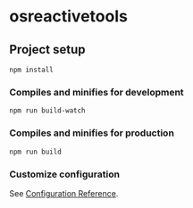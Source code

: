# osreactivetools

## Project setup
```
npm install
```

### Compiles and minifies for development
```
npm run build-watch
```

### Compiles and minifies for production
```
npm run build
```

### Customize configuration
See [Configuration Reference](https://cli.vuejs.org/config/).
